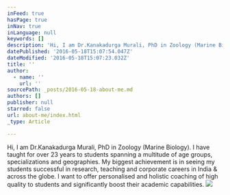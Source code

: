 ```yaml
---
inFeed: true
hasPage: true
inNav: true
inLanguage: null
keywords: []
description: 'Hi, I am Dr.Kanakadurga Murali, PhD in Zoology (Marine Biology). I have taught for over 23 years to students spanning a multitude of age groups, specializations and geographies. My biggest achievement is in seeing my students successful in research, teaching and corporate careers in India & across the globe. I want to offer personalised and holistic coaching of high quality to students and significantly boost their academic capabilities.'
datePublished: '2016-05-18T15:07:54.047Z'
dateModified: '2016-05-18T15:07:23.032Z'
title: ''
author:
  - name: ''
    url: ''
sourcePath: _posts/2016-05-18-about-me.md
authors: []
publisher: null
starred: false
url: about-me/index.html
_type: Article

---
```

Hi, I am Dr.Kanakadurga Murali, PhD in Zoology (Marine Biology). I have taught for over 23 years to students spanning a multitude of age groups, specializations and geographies. My biggest achievement is in seeing my students successful in research, teaching and corporate careers in India & across the globe. I want to offer personalised and holistic coaching of high quality to students and significantly boost their academic capabilities.
![](https://the-grid-user-content.s3-us-west-2.amazonaws.com/bf8c6b74-c8bb-4734-8d82-6e41ac65fd57.jpg)